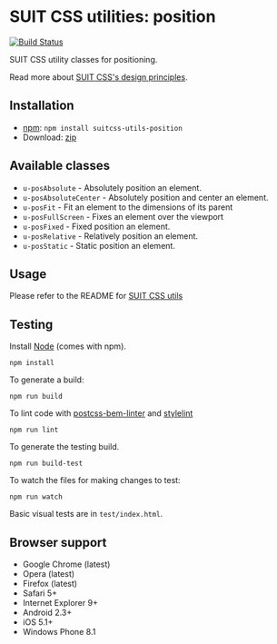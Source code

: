 # SUIT CSS utilities: position

[![Build Status](https://travis-ci.org/suitcss/utils-position.svg?branch=master)](https://travis-ci.org/suitcss/utils-position)

SUIT CSS utility classes for positioning.

Read more about [SUIT CSS's design principles](https://github.com/suitcss/suit/).

## Installation

* [npm](http://npmjs.org/): `npm install suitcss-utils-position`
* Download: [zip](https://github.com/suitcss/utils-position/releases/latest)

## Available classes

* `u-posAbsolute` - Absolutely position an element.
* `u-posAbsoluteCenter` - Absolutely position and center an element.
* `u-posFit` - Fit an element to the dimensions of its parent
* `u-posFullScreen` - Fixes an element over the viewport
* `u-posFixed` - Fixed position an element.
* `u-posRelative` - Relatively position an element.
* `u-posStatic` - Static position an element.

## Usage

Please refer to the README for [SUIT CSS utils](https://github.com/suitcss/utils/)

## Testing

Install [Node](http://nodejs.org) (comes with npm).

```
npm install
```

To generate a build:

```
npm run build
```

To lint code with [postcss-bem-linter](https://github.com/postcss/postcss-bem-linter) and [stylelint](http://stylelint.io/)

```
npm run lint
```

To generate the testing build.

```
npm run build-test
```

To watch the files for making changes to test:

```
npm run watch
```

Basic visual tests are in `test/index.html`.

## Browser support

* Google Chrome (latest)
* Opera (latest)
* Firefox (latest)
* Safari 5+
* Internet Explorer 9+
* Android 2.3+
* iOS 5.1+
* Windows Phone 8.1
